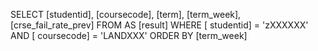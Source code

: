 SELECT
[studentid], [coursecode], [term], [term_week], [crse_fail_rate_prev]
FROM
AS [result]
WHERE [ studentid] = 'zXXXXXX'
AND [ coursecode] = 'LANDXXX'
ORDER BY [term_week]

